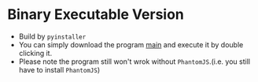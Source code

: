 # Binary Executable Version
* Build by `pyinstaller`
* You can simply download the program [main](https://github.com/plsmaop/AutoOpinion/raw/master/dist/main) and execute it by double clicking it.
* Please note the program still won't wrok without `PhantomJS`.(i.e. you still have to install `PhantomJS`)
